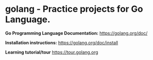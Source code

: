 # golang - Practice projects for Go Language.

**Go Programming Language Documentation:**
https://golang.org/doc/ 

**Installation instructions:**
https://golang.org/doc/install

**Learning tutorial/tour** 
https://tour.golang.org
